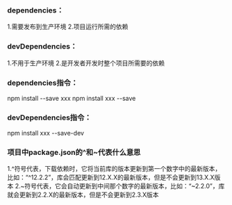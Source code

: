 ### dependencies：
  1.需要发布到生产环境
  2.项目运行所需的依赖
### devDependencies：
  1.不用于生产环境
  2.是开发者开发时整个项目所需要的依赖
  
### dependencies指令：
npm install --save xxx
npm install xxx --save
### devDependencies指令：
npm install xxx --save-dev

### 项目中package.json的^和~代表什么意思
1.^符号代表，下载依赖时，它将当前库的版本更新到第一个数字中的最新版本，比如：“^12.2.2”，库会匹配更新到12.X.X的最新版本，但是不会更新到13.X.X版本
2.~符号代表，它会自动更新到中间那个数字的最新版本，比如：“~2.2.0”，库就会更新到2.2.X的最新版本，但是不会更新到2.3.X版本
